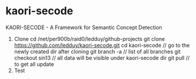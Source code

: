 kaori-secode
============

KAORI-SECODE - A Framework for Semantic Concept Detection

1. Clone
cd /net/per900b/raid0/ledduy/github-projects
git clone https://github.com/ledduy/kaori-secode.git
cd kaori-secode // go to the newly created dir after cloning
git branch -a // list of all branches
git checkout sin13 // all data will be visible under kaori-secode dir
git pull // to get all update
2. Test
